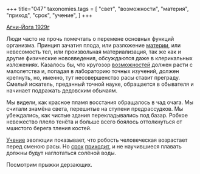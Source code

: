 +++
title="047"
taxonomies.tags = [
 "свет",
 "возможности",
 "материя",
 "приход",
 "срок",
 "учение",
]
+++

[Агни-Йога 1929г](/agni/1929)

Люди часто не прочь помечтать о перемене основных функций организма. Принцип зачатия плода, или разложение [материи](/tags/материя), или невесомость тел, или произвольная материализация, так же как и другие физические нововведения, обсуждаются даже в клерикальных изложениях. Казалось бы, что кругозор [возможностей](/tags/возможности) должен расти с малолетства и, попадая в лабораторию точных изучений, должен крепнуть, но, именно, тут несовершенство расы ставит преграду. Смелый искатель, преданный точной науке, обращается в обывателя и начинает подражать дедовским обычаям.   

Мы видели, как красное пламя восстания обращалось в чад очага. Мы считали знамёна света, перешитые на ступени предрассудков. Мы убеждались, как чистые здания перекладывались под базар. Робкое невежество плело тенёта и больше всего боялось оттолкнуться от мшистого берега тления костей.   

[Учение](/tags/учение) эволюции показывает, что робость человеческая возрастает перед сменою расы. Но [срок](/tags/срок) [приходит](/tags/приход), и не научившиеся плавать должны будут наглотаться солёной воды.   

Посмотрим прыжки дерзающих.